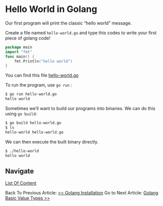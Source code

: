 # Hello World in Golang
Our first program will print the classic “hello world” message.

Create a file named `hello-world.go` and type this codes to write your first piece of golang code!

```go
package main
import "fmt"
func main() {
    fmt.Println("hello world")
}
```
You can find this file [hello-world.go](./hello-world.go)

To run the program, use `go run` :

```bash
$ go run hello-world.go
hello world
```

Sometimes we’ll want to build our programs into binaries. We can do this using `go build`:

```bash	
$ go build hello-world.go
$ ls
hello-world	hello-world.go
```

We can then execute the built binary directly.

```bash
$ ./hello-world
hello world
```

## Navigate
[List Of Content](../README.md)

Back To Previous Article: [<< Golang Installation](../1-installation/README.md)
Go to Next Article: [Golang Basic Value Types >>](../3-values/README.md)